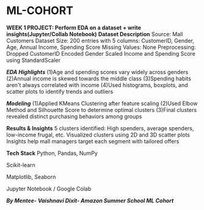 # ML-COHORT
**WEEK 1 PROJECT: Perform EDA on a dataset + write insights(Jupyter/Collab Notebook)**
**Dataset Description**
Source: Mall Customers Dataset
Size: 200 entries with 5 columns: CustomerID, Gender, Age, Annual Income, Spending Score
Missing Values: None
Preprocessing:
Dropped CustomerID
Encoded Gender
Scaled Income and Spending Score using StandardScaler

***EDA Highlights***
(1)Age and spending scores vary widely across genders
(2)Annual income is skewed towards the middle class
(3)Spending habits aren't always correlated with income
(4)Used histograms, boxplots, and scatter plots to identify trends and outliers

***Modeling***
(1)Applied KMeans Clustering after feature scaling
(2)Used Elbow Method and Silhouette Score to determine optimal clusters
(3)Final clusters revealed distinct purchasing behaviors among groups

**Results & Insights**
5 clusters identified: High spenders, average spenders, low-income frugal, etc.
Visualized clusters using 2D and 3D scatter plots
Insights help mall managers target each segment with tailored offers

**Tech Stack**
Python, Pandas, NumPy

Scikit-learn

Matplotlib, Seaborn

Jupyter Notebook / Google Colab

***By Mentee- Vaishnavi Dixit- Amazon Summer School ML Cohort***
